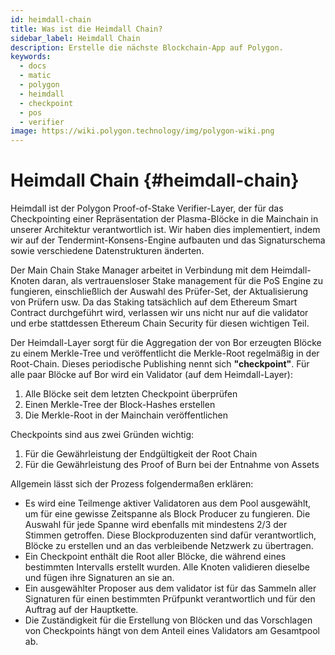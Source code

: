 ```yaml
---
id: heimdall-chain
title: Was ist die Heimdall Chain?
sidebar_label: Heimdall Chain
description: Erstelle die nächste Blockchain-App auf Polygon.
keywords:
  - docs
  - matic
  - polygon
  - heimdall
  - checkpoint
  - pos
  - verifier
image: https://wiki.polygon.technology/img/polygon-wiki.png
---
```


# Heimdall Chain {#heimdall-chain}

Heimdall ist der Polygon Proof-of-Stake Verifier-Layer, der für das Checkpointing einer Repräsentation der Plasma-Blöcke in die Mainchain in unserer Architektur verantwortlich ist. Wir haben dies implementiert, indem wir auf der Tendermint-Konsens-Engine aufbauten und das Signaturschema sowie verschiedene Datenstrukturen änderten.

Der Main Chain Stake Manager arbeitet in Verbindung mit dem Heimdall-Knoten daran, als vertrauensloser Stake management für die PoS Engine zu fungieren, einschließlich der Auswahl des Prüfer-Set, der Aktualisierung von Prüfern usw. Da das Staking tatsächlich auf dem Ethereum Smart Contract durchgeführt wird, verlassen wir uns nicht nur auf die validator und erbe stattdessen Ethereum Chain Security für diesen wichtigen Teil.

Der Heimdall-Layer sorgt für die Aggregation der von Bor erzeugten Blöcke zu einem Merkle-Tree und veröffentlicht die Merkle-Root regelmäßig in der Root-Chain. Dieses periodische Publishing nennt sich **"checkpoint"**. Für alle paar Blöcke auf Bor wird ein Validator (auf dem Heimdall-Layer):

1. Alle Blöcke seit dem letzten Checkpoint überprüfen
2. Einen Merkle-Tree der Block-Hashes erstellen
3. Die Merkle-Root in der Mainchain veröffentlichen

Checkpoints sind aus zwei Gründen wichtig:

1. Für die Gewährleistung der Endgültigkeit der Root Chain
2. Für die Gewährleistung des Proof of Burn bei der Entnahme von Assets

Allgemein lässt sich der Prozess folgendermaßen erklären:

- Es wird eine Teilmenge aktiver Validatoren aus dem Pool ausgewählt, um für eine gewisse Zeitspanne als Block Producer zu fungieren. Die Auswahl für jede Spanne wird ebenfalls mit mindestens 2/3 der Stimmen getroffen. Diese Blockproduzenten sind dafür verantwortlich, Blöcke zu erstellen und an das verbleibende Netzwerk zu übertragen.
- Ein Checkpoint enthält die Root aller Blöcke, die während eines bestimmten Intervalls erstellt wurden. Alle Knoten validieren dieselbe und fügen ihre Signaturen an sie an.
- Ein ausgewählter Proposer aus dem validator ist für das Sammeln aller Signaturen für einen bestimmten Prüfpunkt verantwortlich und für den Auftrag auf der Hauptkette.
- Die Zuständigkeit für die Erstellung von Blöcken und das Vorschlagen von Checkpoints hängt von dem Anteil eines Validators am Gesamtpool ab.